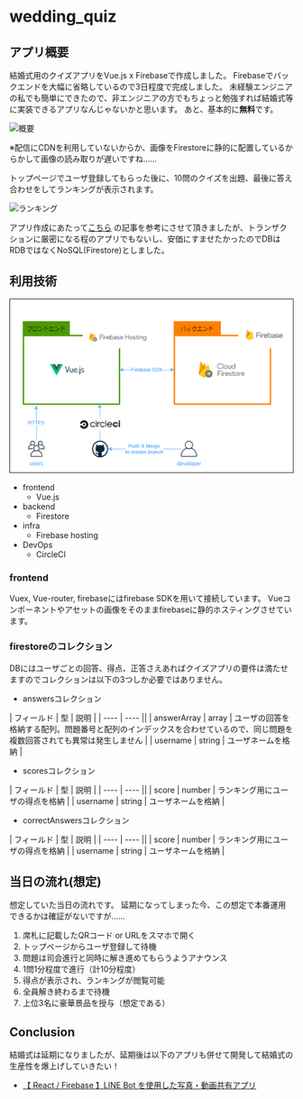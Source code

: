 # wedding_quiz

## アプリ概要
結婚式用のクイズアプリをVue.js x Firebaseで作成しました。
Firebaseでバックエンドを大幅に省略しているので3日程度で完成しました。
未経験エンジニアの私でも簡単にできたので、非エンジニアの方でもちょっと勉強すれば結婚式等に実装できるアプリなんじゃないかと思います。
あと、基本的に**無料**です。

![概要](https://github.com/KamiHitoe/img/blob/master/wedding_quiz/01_main.gif)

※配信にCDNを利用していないからか、画像をFirestoreに静的に配置しているからかして画像の読み取りが遅いですね……

トップページでユーザ登録してもらった後に、10問のクイズを出題、最後に答え合わせをしてランキングが表示されます。

![ランキング](https://github.com/KamiHitoe/img/blob/master/wedding_quiz/03_ranking.png)

アプリ作成にあたって[こちら](https://qiita.com/danishi/items/6f0f2b3052bb1a841d11#comment-ffa9817a67e358782145)
の記事を参考にさせて頂きましたが、トランザクションに厳密になる程のアプリでもないし、安価にすませたかったのでDBはRDBではなくNoSQL(Firestore)としました。


## 利用技術

![インフラ構成図](https://github.com/KamiHitoe/wedding_quiz/blob/master/infra.png)

- frontend
    - Vue.js
- backend
    - Firestore
- infra
    - Firebase hosting
- DevOps
    - CircleCI

### frontend
Vuex, Vue-router, firebaseにはfirebase SDKを用いて接続しています。
Vueコンポーネントやアセットの画像をそのままfirebaseに静的ホスティングさせています。

### firestoreのコレクション
DBにはユーザごとの回答、得点、正答さえあればクイズアプリの要件は満たせますのでコレクションは以下の3つしか必要ではありません。

- answersコレクション

|  フィールド  |  型  |  説明  |
| ---- | ---- ||
|  answerArray  |  array  | ユーザの回答を格納する配列。問題番号と配列のインデックスを合わせているので、同じ問題を複数回答されても異常は発生しません |
|  username  |  string  | ユーザネームを格納 |

- scoresコレクション

|  フィールド  |  型  |  説明  |
| ---- | ---- ||
|  score  |  number  | ランキング用にユーザの得点を格納 |
|  username  |  string  | ユーザネームを格納 |

- correctAnswersコレクション

|  フィールド  |  型  |  説明  |
| ---- | ---- ||
|  score  |  number  | ランキング用にユーザの得点を格納 |
|  username  |  string  | ユーザネームを格納 |


## 当日の流れ(想定)
想定していた当日の流れです。
延期になってしまった今、この想定で本番運用できるかは確証がないですが……

1. 席札に記載したQRコード or URLをスマホで開く
2. トップページからユーザ登録して待機
3. 問題は司会進行と同時に解き進めてもらうようアナウンス
4. 1問1分程度で進行（計10分程度）
5. 得点が表示され、ランキングが閲覧可能
6. 全員解き終わるまで待機
7. 上位3名に豪華景品を授与（想定である）


## Conclusion

結婚式は延期になりましたが、延期後は以下のアプリも併せて開発して結婚式の生産性を爆上げしていきたい！
- [【 React / Firebase 】LINE Bot を使用した写真・動画共有アプリ](https://qiita.com/sho373/items/d07f543f8c3fc825f414#comment-fafab8d582a319a08a56)



